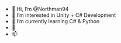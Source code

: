 - 👋 Hi, I’m @Northman94
- 👀 I’m interested in Unity + C# Development
- 🌱 I’m currently learning C# & Python
- 💞️ 
- 📫

<!---
Northman94/Northman94 is a ✨ special ✨ repository because its `README.md` (this file) appears on your GitHub profile.
You can click the Preview link to take a look at your changes.
--->
